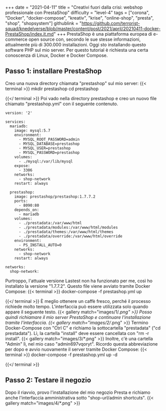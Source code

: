 +++
date = "2021-04-11"
title = "Creativi fuori dalla crisi: webshop professionale con PrestaShop"
difficulty = "level-4"
tags = ["corona", "Docker", "docker-compose", "kreativ", "krise", "online-shop", "presta", "shop", "shopsystem"]
githublink = "https://github.com/terrorist-squad/knedelverse/blob/master/content/post/2021/april/20210411-docker-PrestaShop/index.it.md"
+++
PrestaShop è una piattaforma europea di e-commerce open source con, secondo le sue stesse informazioni, attualmente più di 300.000 installazioni. Oggi sto installando questo software PHP sul mio server. Per questo tutorial è richiesta una certa conoscenza di Linux, Docker e Docker Compose.
## Passo 1: installare PrestaShop
Creo una nuova directory chiamata "prestashop" sul mio server:
{{< terminal >}}
mkdir prestashop
cd prestashop

{{</ terminal >}}
Poi vado nella directory prestashop e creo un nuovo file chiamato "prestashop.yml" con il seguente contenuto.
```
version: '2'

services:
  mariadb:
    image: mysql:5.7
    environment:
      - MYSQL_ROOT_PASSWORD=admin
      - MYSQL_DATABASE=prestashop
      - MYSQL_USER=prestashop
      - MYSQL_PASSWORD=prestashop
    volumes:
      - ./mysql:/var/lib/mysql
    expose:
      - 3306
    networks:
      - shop-network
    restart: always

  prestashop:
    image: prestashop/prestashop:1.7.7.2
    ports:
      - 8090:80
    depends_on:
      - mariadb
    volumes:
      - ./prestadata:/var/www/html
      - ./prestadata/modules:/var/www/html/modules
      - ./prestadata/themes:/var/www/html/themes
      - ./prestadata/override:/var/www/html/override
    environment:
      - PS_INSTALL_AUTO=0
    networks:
      - shop-network
    restart: always

networks:
  shop-network:

```
Purtroppo, l'attuale versione Lastest non ha funzionato per me, così ho installato la versione "1.7.7.2". Questo file viene avviato tramite Docker Compose:
{{< terminal >}}
docker-compose -f prestashop.yml up

{{</ terminal >}}
È meglio ottenere un caffè fresco, perché il processo richiede molto tempo. L'interfaccia può essere utilizzata solo quando appare il seguente testo.
{{< gallery match="images/1/*.png" >}}
Posso quindi richiamare il mio server PrestaShop e continuare l'installazione tramite l'interfaccia.
{{< gallery match="images/2/*.png" >}}
Termino Docker-Compose con "Ctrl C" e richiamo la sottocartella "prestadata" ("cd prestadata"). Lì, la cartella "install" deve essere cancellata con "rm -r install".
{{< gallery match="images/3/*.png" >}}
Inoltre, c'è una cartella "Admin" lì, nel mio caso "admin697vqoryt". Ricordo questa abbreviazione per dopo e avvio nuovamente il server tramite Docker Compose:
{{< terminal >}}
docker-compose -f prestashop.yml up -d

{{</ terminal >}}

## Passo 2: Testare il negozio
Dopo il riavvio, provo l'installazione del mio negozio Presta e richiamo anche l'interfaccia amministrativa sotto "shop-url/admin shortcuts".
{{< gallery match="images/4/*.png" >}}